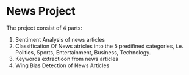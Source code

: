 # News Project
The preject consist of 4 parts:
1. Sentiment Analysis of news articles
2. Classification Of News atricles into the 5 predifined categories, i.e. Politics, Sports, Entertainment, Business, Technology.
3. Keywords extractioon from news articles
4. Wing Bias Detection of News Articles
